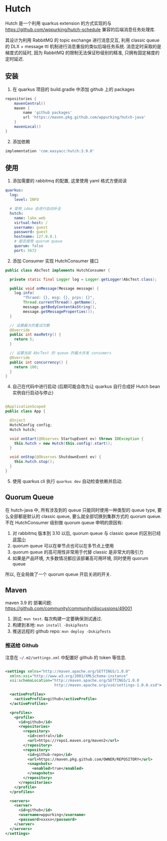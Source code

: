 # Hutch

Hutch 是一个利用 quarkus extension 的方式实现的与 https://github.com/wppurking/hutch-schedule
兼容的后端消息任务处理库.

其设计为利用 RabbitMQ 的 topic exchange 进行消息交互, 利用 classic queue 的 DLX + message ttl
机制进行消息重投的类似后端任务系统.
消息定时采取的是梯度式的延时, 因为 RabbitMQ 的限制无法保证秒级别的精准, 只拥有固定梯度的定时延迟.

## 安装

1. 在 quarkus 项目的 build.gradle 中添加 github 上的 packages

```groovy
repositories {
    mavenCentral()
    maven {
        name 'github packages'
        url 'https://maven.pkg.github.com/wppurking/hutch-java'
    }
    mavenLocal()
}
```

2. 添加依赖

```groovy
implementation 'com.easyacc:hutch:3.9.0'
```

## 使用

1. 添加需要的 rabbitmq 的配置, 这里使用 yaml 格式方便阅读

```yaml
quarkus:
  log:
    level: INFO

  # 使用 idea 会进行自动补全
  hutch:
    name: lake_web
    virtual-host: /
    username: guest
    password: guest
    hostname: 127.0.0.1
    # 是否使用 quorum queue
    quorum: false
    port: 5672
```

2. 添加 Consumer 实现 HutchConsumer 接口

```java
public class AbcTest implements HutchConsumer {

  private static final Logger log = Logger.getLogger(AbcTest.class);

  public void onMessage(Message message) {
    log.info(
        "Thraed: {}, msg: {}, prps: {}",
        Thread.currentThread().getName(),
        message.getBodyContentAsString(),
        message.getMessageProperties());
  }

  // 设置最大的重试次数
  @Override
  public int maxRetry() {
    return 5;
  }

  // 设置当前 AbcTest 的 queue 的最大并发 consumers
  @Override
  public int concurrency() {
    return 100;
  }
}
```

4. 自己在代码中进行启动 (后期可能会改为让 quarkus 自行合成好 Hutch bean 实例自行启动与停止)

```java

@ApplicationScoped
public class App {

  @Inject
  HutchConfig config;
  Hutch hutch;

  void onStart(@Observes StartupEvent ev) throws IOException {
    this.hutch = new Hutch(this.config).start();
  }

  void onStop(@Observes ShutdownEvent ev) {
    this.hutch.stop();
  }
}
```

5. 使用 quarkus cli 执行 `quarkus dev` 自动检查依赖并启动.

## Quorum Queue

在 hutch-java 中, 所有涉及到的 queue 只能同时使用一种类型的 queue type, 要么全部都是默认的 classic
queue, 要么就全部切换到集群方式的
quorum queue. 不在 HutchConsumer 级别做 quorum queue 申明的原因有:

1. 对 rabbitmq 版本到 3.10 以后, quorum queue 与 classic queue
   的区别已经[非常小](https://www.rabbitmq.com/quorum-queues.html)
2. quorum queue 可以在单节点也可以在多节点上使用
3. quorum queue 的高可用性非常用于代替 classic 是非常大的吸引力
4. 如果是产品环境, 大多数情况都应该部署高可用环境, 同时使用 quorum queue

所以, 在全局做了一个 quorum queue 开启关闭的开关.

## Maven

maven 3.9 的 部署问题: https://github.com/community/community/discussions/49001

1. 测试: `mvn test`. 每次构建一定要确保测试通过.
2. 构建到本地: `mvn install -DskipTests`
3. 推送远程的 github repo: `mvn deploy -DskipTests`

### 推送给 Github

注意在 `~/.m2/settings.xml` 中配置好 github 的 token 等信息.

```xml

<settings xmlns="http://maven.apache.org/SETTINGS/1.0.0"
  xmlns:xsi="http://www.w3.org/2001/XMLSchema-instance"
  xsi:schemaLocation="http://maven.apache.org/SETTINGS/1.0.0
                      http://maven.apache.org/xsd/settings-1.0.0.xsd">

  <activeProfiles>
    <activeProfile>github</activeProfile>
  </activeProfiles>

  <profiles>
    <profile>
      <id>github</id>
      <repositories>
        <repository>
          <id>central</id>
          <url>https://repo1.maven.org/maven2</url>
        </repository>
        <repository>
          <id>github-repo</id>
          <url>https://maven.pkg.github.com/OWNER/REPOSITORY</url>
          <snapshots>
            <enabled>true</enabled>
          </snapshots>
        </repository>
      </repositories>
    </profile>
  </profiles>

  <servers>
    <server>
      <id>github</id>
      <username>wppurking</username>
      <password>xxxxx</password>
    </server>
  </servers>
</settings>
```
